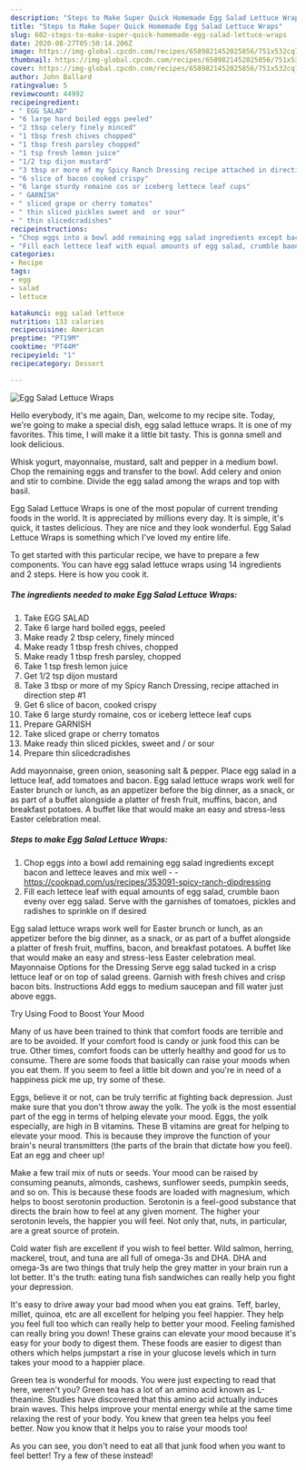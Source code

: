 ```yaml
---
description: "Steps to Make Super Quick Homemade Egg Salad Lettuce Wraps"
title: "Steps to Make Super Quick Homemade Egg Salad Lettuce Wraps"
slug: 602-steps-to-make-super-quick-homemade-egg-salad-lettuce-wraps
date: 2020-08-27T05:50:14.206Z
image: https://img-global.cpcdn.com/recipes/6589821452025856/751x532cq70/egg-salad-lettuce-wraps-recipe-main-photo.jpg
thumbnail: https://img-global.cpcdn.com/recipes/6589821452025856/751x532cq70/egg-salad-lettuce-wraps-recipe-main-photo.jpg
cover: https://img-global.cpcdn.com/recipes/6589821452025856/751x532cq70/egg-salad-lettuce-wraps-recipe-main-photo.jpg
author: John Ballard
ratingvalue: 5
reviewcount: 44992
recipeingredient:
- " EGG SALAD"
- "6 large hard boiled eggs peeled"
- "2 tbsp celery finely minced"
- "1 tbsp fresh chives chopped"
- "1 tbsp fresh parsley chopped"
- "1 tsp fresh lemon juice"
- "1/2 tsp dijon mustard"
- "3 tbsp or more of my Spicy Ranch Dressing recipe attached in direction step 1"
- "6 slice of bacon cooked crispy"
- "6 large sturdy romaine cos or iceberg lettece leaf cups"
- " GARNISH"
- " sliced grape or cherry tomatos"
- " thin sliced pickles sweet and  or sour"
- " thin slicedcradishes"
recipeinstructions:
- "Chop eggs into a bowl add remaining egg salad ingredients except bacon and lettece leaves and mix well  https://cookpad.com/us/recipes/353091-spicy-ranch-dipdressing"
- "Fill each lettece leaf with equal amounts of egg salad, crumble baon eveny over egg salad. Serve with the garnishes of tomatoes, pickles and radishes to sprinkle on if desired"
categories:
- Recipe
tags:
- egg
- salad
- lettuce

katakunci: egg salad lettuce 
nutrition: 133 calories
recipecuisine: American
preptime: "PT19M"
cooktime: "PT44M"
recipeyield: "1"
recipecategory: Dessert

---
```



![Egg Salad Lettuce Wraps](https://img-global.cpcdn.com/recipes/6589821452025856/751x532cq70/egg-salad-lettuce-wraps-recipe-main-photo.jpg)

Hello everybody, it's me again, Dan, welcome to my recipe site. Today, we're going to make a special dish, egg salad lettuce wraps. It is one of my favorites. This time, I will make it a little bit tasty. This is gonna smell and look delicious.

Whisk yogurt, mayonnaise, mustard, salt and pepper in a medium bowl. Chop the remaining eggs and transfer to the bowl. Add celery and onion and stir to combine. Divide the egg salad among the wraps and top with basil.

Egg Salad Lettuce Wraps is one of the most popular of current trending foods in the world. It is appreciated by millions every day. It is simple, it's quick, it tastes delicious. They are nice and they look wonderful. Egg Salad Lettuce Wraps is something which I've loved my entire life.


To get started with this particular recipe, we have to prepare a few components. You can have egg salad lettuce wraps using 14 ingredients and 2 steps. Here is how you cook it.

<!--inarticleads1-->

##### The ingredients needed to make Egg Salad Lettuce Wraps:

1. Take  EGG SALAD
1. Take 6 large hard boiled eggs, peeled
1. Make ready 2 tbsp celery, finely minced
1. Make ready 1 tbsp fresh chives, chopped
1. Make ready 1 tbsp fresh parsley, chopped
1. Take 1 tsp fresh lemon juice
1. Get 1/2 tsp dijon mustard
1. Take 3 tbsp or more of my Spicy Ranch Dressing, recipe attached in direction step #1
1. Get 6 slice of bacon, cooked crispy
1. Take 6 large sturdy romaine, cos or iceberg lettece leaf cups
1. Prepare  GARNISH
1. Take  sliced grape or cherry tomatos
1. Make ready  thin sliced pickles, sweet and / or sour
1. Prepare  thin slicedcradishes


Add mayonnaise, green onion, seasoning salt &amp; pepper. Place egg salad in a lettuce leaf, add tomatoes and bacon. Egg salad lettuce wraps work well for Easter brunch or lunch, as an appetizer before the big dinner, as a snack, or as part of a buffet alongside a platter of fresh fruit, muffins, bacon, and breakfast potatoes. A buffet like that would make an easy and stress-less Easter celebration meal. 

<!--inarticleads2-->

##### Steps to make Egg Salad Lettuce Wraps:

1. Chop eggs into a bowl add remaining egg salad ingredients except bacon and lettece leaves and mix well -  - https://cookpad.com/us/recipes/353091-spicy-ranch-dipdressing
1. Fill each lettece leaf with equal amounts of egg salad, crumble baon eveny over egg salad. Serve with the garnishes of tomatoes, pickles and radishes to sprinkle on if desired


Egg salad lettuce wraps work well for Easter brunch or lunch, as an appetizer before the big dinner, as a snack, or as part of a buffet alongside a platter of fresh fruit, muffins, bacon, and breakfast potatoes. A buffet like that would make an easy and stress-less Easter celebration meal. Mayonnaise Options for the Dressing Serve egg salad tucked in a crisp lettuce leaf or on top of salad greens. Garnish with fresh chives and crisp bacon bits. Instructions Add eggs to medium saucepan and fill water just above eggs. 

Try Using Food to Boost Your Mood


Many of us have been trained to think that comfort foods are terrible and are to be avoided. If your comfort food is candy or junk food this can be true. Other times, comfort foods can be utterly healthy and good for us to consume. There are some foods that basically can raise your moods when you eat them. If you seem to feel a little bit down and you're in need of a happiness pick me up, try some of these.

Eggs, believe it or not, can be truly terrific at fighting back depression. Just make sure that you don't throw away the yolk. The yolk is the most essential part of the egg in terms of helping elevate your mood. Eggs, the yolk especially, are high in B vitamins. These B vitamins are great for helping to elevate your mood. This is because they improve the function of your brain's neural transmitters (the parts of the brain that dictate how you feel). Eat an egg and cheer up!

Make a few trail mix of nuts or seeds. Your mood can be raised by consuming peanuts, almonds, cashews, sunflower seeds, pumpkin seeds, and so on. This is because these foods are loaded with magnesium, which helps to boost serotonin production. Serotonin is a feel-good substance that directs the brain how to feel at any given moment. The higher your serotonin levels, the happier you will feel. Not only that, nuts, in particular, are a great source of protein.

Cold water fish are excellent if you wish to feel better. Wild salmon, herring, mackerel, trout, and tuna are all full of omega-3s and DHA. DHA and omega-3s are two things that truly help the grey matter in your brain run a lot better. It's the truth: eating tuna fish sandwiches can really help you fight your depression. 

It's easy to drive away your bad mood when you eat grains. Teff, barley, millet, quinoa, etc are all excellent for helping you feel happier. They help you feel full too which can really help to better your mood. Feeling famished can really bring you down! These grains can elevate your mood because it's easy for your body to digest them. These foods are easier to digest than others which helps jumpstart a rise in your glucose levels which in turn takes your mood to a happier place.

Green tea is wonderful for moods. You were just expecting to read that here, weren't you? Green tea has a lot of an amino acid known as L-theanine. Studies have discovered that this amino acid actually induces brain waves. This helps improve your mental energy while at the same time relaxing the rest of your body. You knew that green tea helps you feel better. Now you know that it helps you to raise your moods too!

As you can see, you don't need to eat all that junk food when you want to feel better! Try a few of these instead!

